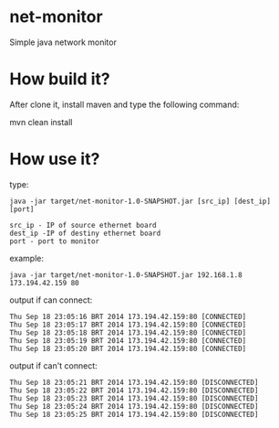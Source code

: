 net-monitor
===========

Simple java network monitor

How build it?
=============

After clone it, install maven and type the following command:

mvn clean install

How use it?
===========

type:
```
java -jar target/net-monitor-1.0-SNAPSHOT.jar [src_ip] [dest_ip] [port]

src_ip - IP of source ethernet board
dest_ip -IP of destiny ethernet board
port - port to monitor
```
example:
```
java -jar target/net-monitor-1.0-SNAPSHOT.jar 192.168.1.8 173.194.42.159 80
```

output if can connect:
```
Thu Sep 18 23:05:16 BRT 2014 173.194.42.159:80 [CONNECTED]
Thu Sep 18 23:05:17 BRT 2014 173.194.42.159:80 [CONNECTED]
Thu Sep 18 23:05:18 BRT 2014 173.194.42.159:80 [CONNECTED]
Thu Sep 18 23:05:19 BRT 2014 173.194.42.159:80 [CONNECTED]
Thu Sep 18 23:05:20 BRT 2014 173.194.42.159:80 [CONNECTED]
```
output if can't connect:
```
Thu Sep 18 23:05:21 BRT 2014 173.194.42.159:80 [DISCONNECTED]
Thu Sep 18 23:05:22 BRT 2014 173.194.42.159:80 [DISCONNECTED]
Thu Sep 18 23:05:23 BRT 2014 173.194.42.159:80 [DISCONNECTED]
Thu Sep 18 23:05:24 BRT 2014 173.194.42.159:80 [DISCONNECTED]
Thu Sep 18 23:05:25 BRT 2014 173.194.42.159:80 [DISCONNECTED]
```
